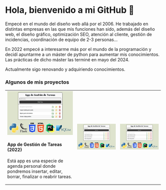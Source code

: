 <html lang="en">
<head>
  <meta charset="UTF-8">
  <meta name="viewport" content="width=device-width, initial-scale=1.0">
  <!-- Enlace al CSS de Bootstrap desde un CDN -->
  <link href="https://maxcdn.bootstrapcdn.com/bootstrap/4.5.2/css/bootstrap.min.css" rel="stylesheet">
</head>
<body>
<h1>Hola, bienvenido a mi GitHub 👋</h1>  

Empecé en el mundo del diseño web allá por el 2006. He trabajado en distintas empresas en las que mis funciones han sido, además del diseño web, el diseño gráfico, optimización SEO, atención al cliente, gestión de incidencias, coordinación de equipo de 2-3 personas...

En 2022 empecé a interesarme más por el mundo de la programación y decidí apuntarme a un máster de python para aumentar mis conocimientos. Las prácticas de dicho máster las terminé en mayo del 2024.

Actualmente sigo renovando y adquiriendo conocimientos.

<h3>Algunos de mis proyectos</h3>  

<table>
<tbody><tr>
<td>
<a href="https://github.com/sergioacunamartin/app-gestion-tareas" title="Ver App Gestión de Tareas" rel="nofollow">
<img src="https://github.com/sergioacunamartin/sergioacunamartin/blob/main/miniaturas/miniatura-app-tareas.jpg" alt="Miniatura proyecto App Gestión de Tareas style="max-width: 100%;">
</a>
<h4>App de Gestión de Tareas (2022)</h4>  
<p>Está app es una especie de agenda personal donde pondremos insertar, editar, borrar, finalizar o reabrir tareas.</p>  
</td>
<td>
<a href="https://github.com/sergioacunamartin/app-gestion-tareas" title="Ver App Gestión de Tareas" rel="nofollow">
<img src="https://github.com/sergioacunamartin/sergioacunamartin/blob/main/miniaturas/miniatura-app-tareas.jpg" alt="Miniatura proyecto App Gestión de Tareas style="max-width: 100%;">
</a>
</td>
<td>
<a href="https://github.com/sergioacunamartin/app-gestion-tareas" title="Ver App Gestión de Tareas" rel="nofollow">
<img src="https://github.com/sergioacunamartin/sergioacunamartin/blob/main/miniaturas/miniatura-app-tareas.jpg" alt="Miniatura proyecto App Gestión de Tareas style="max-width: 100%;">
</a>
</td>  
</tr>
</tbody></table>
<div style="display:none;">
<script src="https://ajax.googleapis.com/ajax/libs/jquery/3.5.1/jquery.min.js"></script>
<script src="https://cdnjs.cloudflare.com/ajax/libs/popper.js/1.16.0/umd/popper.min.js"></script>
<script src="https://maxcdn.bootstrapcdn.com/bootstrap/4.5.2/js/bootstrap.min.js"></script>
</div>
</body>
</html>

